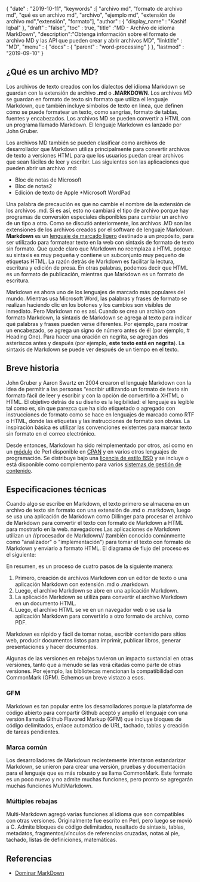 {
  "date" : "2019-10-11",
  "keywords" :[ "archivo md", "formato de archivo md", "qué es un archivo md", "archivo", "ejemplo md", "extensión de archivo md","extensión", "formato"],
  "author" : {
    "display_name" : "Kashif Iqbal"
},
  "draft" : "false",
  "toc" : true,
  "title" :"MD - Archivo de idioma MarkDown",
  "description":"Obtenga información sobre el formato de archivo MD y las API que pueden crear y abrir archivos MD",
  "linktitle" : "MD",
  "menu" : {
    "docs" : {
      "parent" : "word-processing"
}
},
  "lastmod" : "2019-09-10"
}

## ¿Qué es un archivo MD?

Los archivos de texto creados con los dialectos del idioma Markdown se guardan con la extensión de archivo **.md** o **.MARKDOWN**. Los archivos MD se guardan en formato de texto sin formato que utiliza el lenguaje Markdown, que también incluye símbolos de texto en línea, que definen cómo se puede formatear un texto, como sangrías, formato de tablas, fuentes y encabezados. Los archivos MD se pueden convertir a HTML con un programa llamado Markdown. El lenguaje Markdown es lanzado por John Gruber.

Los archivos MD también se pueden clasificar como archivos de desarrollador que Markdown utiliza principalmente para convertir archivos de texto a versiones HTML para que los usuarios puedan crear archivos que sean fáciles de leer y escribir. Las siguientes son las aplicaciones que pueden abrir un archivo .md:

* Bloc de notas de Microsoft
* Bloc de notas2
* Edición de texto de Apple
*Microsoft WordPad

Una palabra de precaución es que no cambie el nombre de la extensión de los archivos .md. Si es así, esto no cambiará el tipo de archivo porque hay programas de conversión especiales disponibles para cambiar un archivo de un tipo a otro. Como se discutió anteriormente, los archivos .MD son las extensiones de los archivos creados por el software de lenguaje Markdown. **Markdown** es un [lenguaje de marcado ligero](https://en.wikipedia.org/wiki/Lightweight_markup_language) destinado a un propósito, para ser utilizado para formatear texto en la web con sintaxis de formato de texto sin formato. Que quede claro que Markdown no reemplaza a HTML porque su sintaxis es muy pequeña y contiene un subconjunto muy pequeño de etiquetas HTML. La razón detrás de Markdown es facilitar la lectura, escritura y edición de prosa. En otras palabras, podemos decir que HTML es un formato de publicación, mientras que Markdown es un formato de escritura.

Markdown es ahora uno de los lenguajes de marcado más populares del mundo. Mientras usa Microsoft Word, las palabras y frases de formato se realizan haciendo clic en los botones y los cambios son visibles de inmediato. Pero Markdown no es así. Cuando se crea un archivo con formato Markdown, la sintaxis de Markdown se agrega al texto para indicar qué palabras y frases pueden verse diferentes. Por ejemplo, para mostrar un encabezado, se agrega un signo de número antes de él (por ejemplo, # Heading One). Para hacer una oración en negrita, se agregan dos asteriscos antes y después (por ejemplo, **este texto está en negrita**). La sintaxis de Markdown se puede ver después de un tiempo en el texto.

## Breve historia

John Gruber y Aaron Swartz en 2004 crearon el lenguaje Markdown con la idea de permitir a las personas “escribir utilizando un formato de texto sin formato fácil de leer y escribir y con la opción de convertirlo a XHTML o HTML. El objetivo detrás de su diseño es la legibilidad: el lenguaje es legible tal como es, sin que parezca que ha sido etiquetado o agregado con instrucciones de formato como se hace en lenguajes de marcado como RTF o HTML, donde las etiquetas y las instrucciones de formato son obvias. La inspiración básica es utilizar las convenciones existentes para marcar texto sin formato en el correo electrónico.

Desde entonces, Markdown ha sido reimplementado por otros, así como en un [módulo](https://en.wikipedia.org/wiki/Modular_programming) de Perl disponible en [CPAN](https://en.wikipedia.org/wiki/CPAN) y en varios otros lenguajes de programación. Se distribuye bajo una [licencia de estilo BSD](https://en.wikipedia.org/wiki/BSD_license) y se incluye o está disponible como complemento para varios [sistemas de gestión de contenido](https://en.wikipedia.org/wiki/Content_management_system).

## Especificaciones técnicas

Cuando algo se escribe en Markdown, el texto primero se almacena en un archivo de texto sin formato con una extensión de .md o .markdown, luego se usa una aplicación de Markdown como Dillinger para procesar el archivo de Markdown para convertir el texto con formato de Markdown a HTML para mostrarlo en la web. navegadores Las aplicaciones de Markdown utilizan un //procesador de Markdown// (también conocido comúnmente como "analizador" o "implementación") para tomar el texto con formato de Markdown y enviarlo a formato HTML. El diagrama de flujo del proceso es el siguiente:

En resumen, es un proceso de cuatro pasos de la siguiente manera:

1. Primero, creación de archivos Markdown con un editor de texto o una aplicación Markdown con extensión .md o .markdown.
1. Luego, el archivo Markdown se abre en una aplicación Markdown.
1. La aplicación Markdown se utiliza para convertir el archivo Markdown en un documento HTML.
1. Luego, el archivo HTML se ve en un navegador web o se usa la aplicación Markdown para convertirlo a otro formato de archivo, como PDF.

Markdown es rápido y fácil de tomar notas, escribir contenido para sitios web, producir documentos listos para imprimir, publicar libros, generar presentaciones y hacer documentos.

Algunas de las versiones en rebajas tuvieron un impacto sustancial en otras versiones, tanto que a menudo se las verá citadas como parte de otras versiones. Por ejemplo, las bibliotecas mencionan la compatibilidad con CommonMark (GFM). Echemos un breve vistazo a esos.

### GFM
Markdown es tan popular entre los desarrolladores porque la plataforma de código abierto para compartir Github aceptó y amplió el lenguaje con una versión llamada Github Flavored Markup (GFM) que incluye bloques de código delimitados, enlace automático de URL, tachado, tablas y creación de tareas pendientes.

### Marca común
Los desarrolladores de Markdown recientemente intentaron estandarizar Markdown, se unieron para crear una versión, pruebas y documentación para el lenguaje que es más robusto y se llama CommonMark. Este formato es un poco nuevo y no admite muchas funciones, pero pronto se agregarán muchas funciones MultiMarkdown.

### Múltiples rebajas
Multi-Markdown agregó varias funciones al idioma que son compatibles con otras versiones. Originalmente fue escrito en Perl, pero luego se movió a C. Admite bloques de código delimitados, resaltado de sintaxis, tablas, metadatos, fragmentos/vínculos de referencias cruzadas, notas al pie, tachado, listas de definiciones, matemáticas.

## Referencias

* [Dominar MarkDown](https://docs.github.com/en/get-started/writing-on-github/getting-started-with-writing-and-formatting-on-github/basic-writing-and-formatting-syntax)

